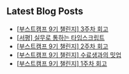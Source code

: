 
## Latest Blog Posts

- [[부스트캠프 9기 챌린지] 3주차 회고](https://laurent.tistory.com/entry/%EB%B6%80%EC%8A%A4%ED%8A%B8%EC%BA%A0%ED%94%84-9%EA%B8%B0-%EC%B1%8C%EB%A6%B0%EC%A7%80-3%EC%A3%BC%EC%B0%A8-%ED%9A%8C%EA%B3%A0)
- [[서평] 실무로 통하는 타입스크립트](https://laurent.tistory.com/entry/%EC%84%9C%ED%8F%89-%EC%8B%A4%EB%AC%B4%EB%A1%9C-%ED%86%B5%ED%95%98%EB%8A%94-%ED%83%80%EC%9E%85%EC%8A%A4%ED%81%AC%EB%A6%BD%ED%8A%B8)
- [[부스트캠프 9기 챌린지] 2주차 회고](https://laurent.tistory.com/entry/%EB%B6%80%EC%8A%A4%ED%8A%B8%EC%BA%A0%ED%94%84-9%EA%B8%B0-%EC%B1%8C%EB%A6%B0%EC%A7%80-2%EC%A3%BC%EC%B0%A8-%ED%9A%8C%EA%B3%A0)
- [[부스트캠프 9기 챌린지] 수료생과의 밋업](https://laurent.tistory.com/entry/%EB%B6%80%EC%8A%A4%ED%8A%B8%EC%BA%A0%ED%94%84-9%EA%B8%B0-%EC%B1%8C%EB%A6%B0%EC%A7%80-%EC%88%98%EB%A3%8C%EC%83%9D%EA%B3%BC%EC%9D%98-%EB%B0%8B%EC%97%85)
- [[부스트캠프 9기 챌린지] 1주차 회고](https://laurent.tistory.com/entry/%EB%B6%80%EC%8A%A4%ED%8A%B8%EC%BA%A0%ED%94%84-9%EA%B8%B0-%EC%B1%8C%EB%A6%B0%EC%A7%80-1%EC%A3%BC%EC%B0%A8-%ED%9A%8C%EA%B3%A0)
